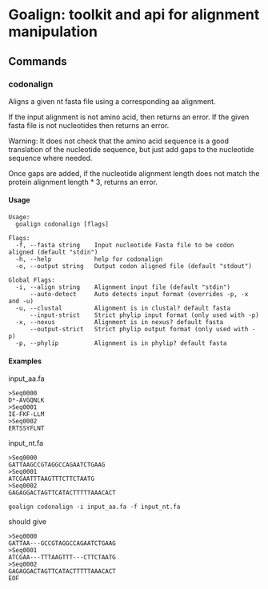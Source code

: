 # Goalign: toolkit and api for alignment manipulation

## Commands

### codonalign

Aligns a given nt fasta file using a corresponding aa alignment.

If the input alignment is not amino acid, then returns an error.
If the given fasta file is not nucleotides then returns an error.

Warning: It does not check that the amino acid sequence is a good 
translation of the nucleotide sequence, but just add gaps to the
nucleotide sequence where needed. 

Once gaps are added, if the nucleotide alignment length does not match 
the protein alignment length * 3, returns an error.



#### Usage
```
Usage:
  goalign codonalign [flags]

Flags:
  -f, --fasta string    Input nucleotide Fasta file to be codon aligned (default "stdin")
  -h, --help            help for codonalign
  -o, --output string   Output codon aligned file (default "stdout")

Global Flags:
  -i, --align string    Alignment input file (default "stdin")
      --auto-detect     Auto detects input format (overrides -p, -x and -u)
  -u, --clustal         Alignment is in clustal? default fasta
      --input-strict    Strict phylip input format (only used with -p)
  -x, --nexus           Alignment is in nexus? default fasta
      --output-strict   Strict phylip output format (only used with -p)
  -p, --phylip          Alignment is in phylip? default fasta
```

#### Examples

input_aa.fa

```
>Seq0000
D*-AVGQNLK
>Seq0001
IE-FKF-LLM
>Seq0002
ERTSSYFLNT
```

input_nt.fa
```
>Seq0000
GATTAAGCCGTAGGCCAGAATCTGAAG
>Seq0001
ATCGAATTTAAGTTTCTTCTAATG
>Seq0002
GAGAGGACTAGTTCATACTTTTTAAACACT
```

```
goalign codonalign -i input_aa.fa -f input_nt.fa 
```

should give

```
>Seq0000
GATTAA---GCCGTAGGCCAGAATCTGAAG
>Seq0001
ATCGAA---TTTAAGTTT---CTTCTAATG
>Seq0002
GAGAGGACTAGTTCATACTTTTTAAACACT
EOF
```
